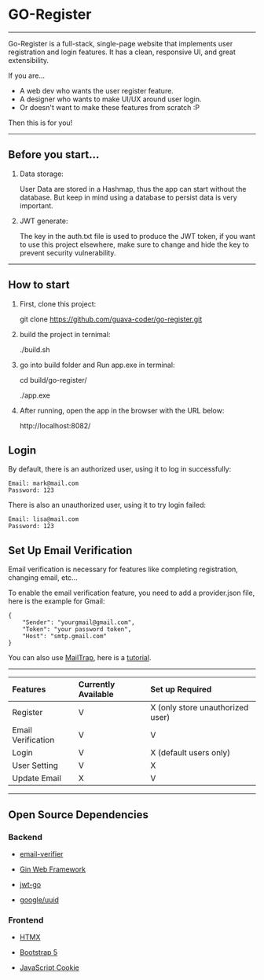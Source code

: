 # GO-Register

 ---
Go-Register is a full-stack, single-page website that implements user registration and login features.
It has a clean, responsive UI, and great extensibility.

If you are...

 * A web dev who wants the user register feature.
 * A designer who wants to make UI/UX around user login.
 * Or doesn't want to make these features from scratch :P
 
 Then this is for you! 
 
 ---
## Before you start...
 1. Data storage:
    
    User Data are stored in a Hashmap, thus the app can start without the database. But keep in mind using a database to persist data is very important. 
 
 2. JWT generate:
    
    The key in the auth.txt file is used to produce the JWT token, if you want to use this project elsewhere, make sure to change and hide the key to prevent security vulnerability.
    
 ---
## How to start
 
 1. First, clone this project:
    
    git clone https://github.com/guava-coder/go-register.git

 2. build the project in ternimal:
    
    ./build.sh

 3. go into build folder and Run app.exe in terminal:

    cd build/go-register/

    ./app.exe

 4. After running, open the app in the browser with the URL below:

    http://localhost:8082/

## Login
 By default, there is an authorized user, using it to log in successfully:
 
    Email: mark@mail.com
    Password: 123

 There is also an unauthorized user, using it to try login failed:

    Email: lisa@mail.com
    Password: 123

## Set Up Email Verification
 Email verification is necessary for features like completing registration, changing email, etc...

 To enable the email verification feature, you need to add a provider.json file, here is the example for Gmail:

    {
        "Sender": "yourgmail@gmail.com",
        "Token": "your password token",
        "Host": "smtp.gmail.com"
    }

 You can also use [MailTrap](https://mailtrap.io/), here is a [tutorial](https://mailtrap.io/blog/golang-send-email/).
 
 ---

|Features|Currently Available|Set up Required|
|:-|:-|:-|
|Register|V|X (only store unauthorized user)|
|Email Verification|V|V|
|Login|V|X (default users only)|
|User Setting|V|X|
|Update Email|X|V|
 
 --- 
 ## Open Source Dependencies

 ### Backend

 * [email-verifier](https://github.com/AfterShip/email-verifier)

 * [Gin Web Framework](https://github.com/gin-gonic/gin)

 * [jwt-go](https://github.com/golang-jwt/jwt)

 * [google/uuid](https://github.com/google/uuid)

 ### Frontend

 * [HTMX](https://github.com/bigskysoftware/htmx)

 * [Bootstrap 5](https://github.com/twbs/bootstrap)

 * [JavaScript Cookie](https://github.com/js-cookie/js-cookie)
